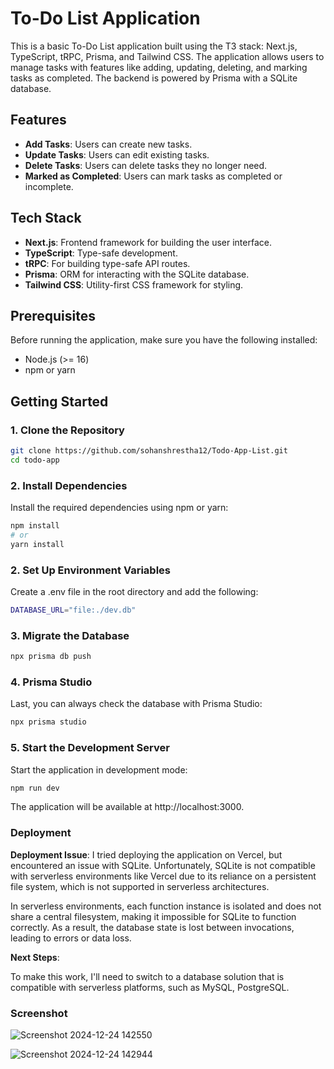 # To-Do List Application

This is a basic To-Do List application built using the T3 stack: Next.js, TypeScript, tRPC, Prisma, and Tailwind CSS. The application allows users to manage tasks with features like adding, updating, deleting, and marking tasks as completed. The backend is powered by Prisma with a SQLite database.

## Features

- **Add Tasks**: Users can create new tasks.
- **Update Tasks**: Users can edit existing tasks.
- **Delete Tasks**: Users can delete tasks they no longer need.
- **Marked as Completed**: Users can mark tasks as completed or incomplete.

## Tech Stack

- **Next.js**: Frontend framework for building the user interface.
- **TypeScript**: Type-safe development.
- **tRPC**:  For building type-safe API routes.
- **Prisma**: ORM for interacting with the SQLite database.
- **Tailwind CSS**: Utility-first CSS framework for styling.

## Prerequisites

Before running the application, make sure you have the following installed:

- Node.js (>= 16)
- npm or yarn  

## Getting Started

### 1. Clone the Repository

```bash
git clone https://github.com/sohanshrestha12/Todo-App-List.git
cd todo-app
```

### 2. Install Dependencies

Install the required dependencies using npm or yarn:

```bash
npm install
# or
yarn install
```

### 2. Set Up Environment Variables

Create a .env file in the root directory and add the following:

```bash
DATABASE_URL="file:./dev.db"
```

### 3. Migrate the Database

```bash
npx prisma db push
```

### 4. Prisma Studio
Last, you can always check the database with Prisma Studio:

```bash
npx prisma studio
```

### 5. Start the Development Server
Start the application in development mode:

```bash
npm run dev
```
The application will be available at http://localhost:3000.

### Deployment

**Deployment Issue**: I tried deploying the application on Vercel, but encountered an issue with SQLite. Unfortunately, SQLite is not compatible with serverless environments like Vercel due to its reliance on a persistent file system, which is not supported in serverless architectures.

In serverless environments, each function instance is isolated and does not share a central filesystem, making it impossible for SQLite to function correctly. As a result, the database state is lost between invocations, leading to errors or data loss.

**Next Steps**:

To make this work, I'll need to switch to a database solution that is compatible with serverless platforms, such as MySQL, PostgreSQL.

### Screenshot

![Screenshot 2024-12-24 142550](https://github.com/user-attachments/assets/66be7d8f-6765-4661-a74b-5d80a787e188)

![Screenshot 2024-12-24 142944](https://github.com/user-attachments/assets/75efb523-0cdd-4d13-af47-1c24b5865f01)
